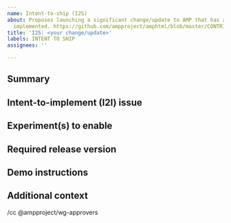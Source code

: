 ```yaml
---
name: Intent-to-ship (I2S)
about: Proposes launching a significant change/update to AMP that has already been
  implemented. https://github.com/ampproject/amphtml/blob/master/CONTRIBUTING.md
title: 'I2S: <your change/update>'
labels: INTENT TO SHIP
assignees: ''

---
```


<!--
Replace/remove all of the text in brackets, including this text.

Use an Intent-to-ship (I2S) issue to request the launch of a significant change/update to AMP, generally those that required an Intent-to-implement (I2I) issue.
See https://github.com/ampproject/amphtml/blob/master/CONTRIBUTING.md for more information.
-->

## Summary
<!--
Provide a brief description of the feature/change you have implemented.
-->

## Intent-to-implement (I2I) issue
<!--
Provide a link to the I2I issue you filed for this feature/change.
-->

## Experiment(s) to enable
<!--
List the experiment(s) that should be enabled to launch your feature.
-->

## Required release version
<!--
Link to the "Type: Release" issue for the release that contains all of the changes necessary for your launch.
-->

## Demo instructions
<!--
Provide instructions for how to demo your feature such as a link to a demo page.
-->

## Additional context
<!--
Add any other information that may be relevant in determining if your feature can ship.
-->


<!--
Add anyone to this cc line that you want to notify about this I2S, including the reviewer who you worked with on the I2I.
-->
/cc @ampproject/wg-approvers
